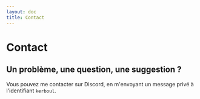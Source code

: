 ```yaml
---
layout: doc
title: Contact
---
```


# Contact

## Un problème, une question, une suggestion ?

Vous pouvez me contacter sur Discord, en m'envoyant un message privé à l'identifiant `kerboul`.